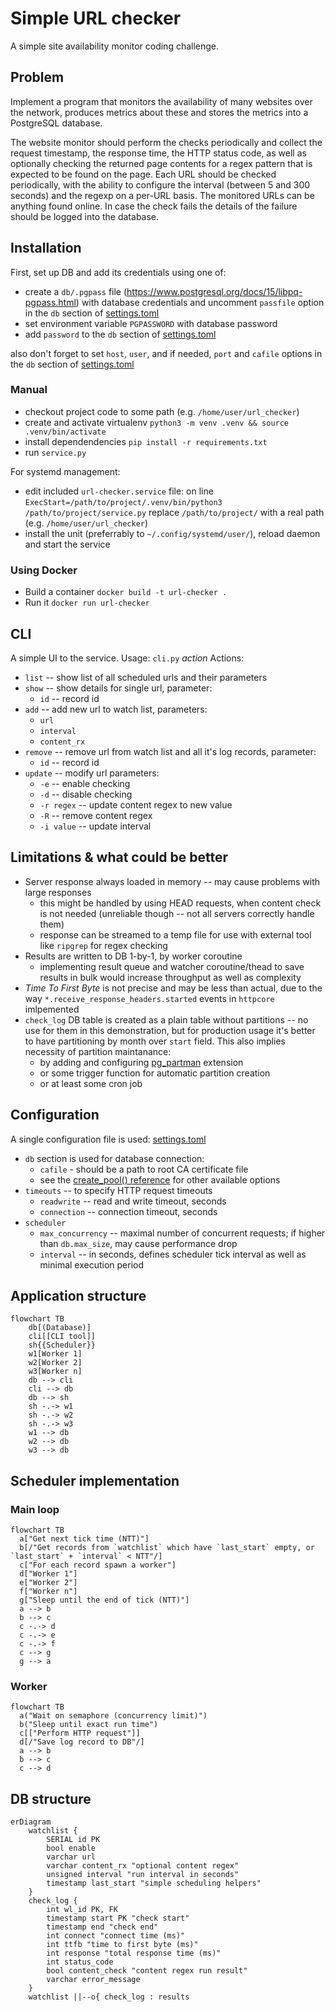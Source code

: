 # Simple URL checker
A simple site availability monitor coding challenge.

## Problem
Implement a program that monitors the availability of many websites over the network, produces metrics about these and stores the metrics into a PostgreSQL database.

The website monitor should perform the checks periodically and collect the request timestamp, the response time, the HTTP status code, as well as optionally checking the returned page contents for a regex pattern that is expected to be found on the page. Each URL should be checked periodically, with the ability to configure the interval (between 5 and 300 seconds) and the regexp on a per-URL basis. The monitored URLs can be anything found online.
In case the check fails the details of the failure should be logged into the database.

## Installation
First, set up DB and add its credentials using one of:
- create a `db/.pgpass` file (https://www.postgresql.org/docs/15/libpq-pgpass.html) with database credentials and uncomment `passfile` option in the `db` section of [settings.toml](settings.toml)
- set environment variable `PGPASSWORD` with database password
- add `password` to the `db` section of [settings.toml](settings.toml)

also don't forget to set `host`, `user`, and if needed, `port` and `cafile` options in the `db` section of [settings.toml](settings.toml)

### Manual
- checkout project code to some path (e.g. `/home/user/url_checker`)
- create and activate virtualenv `python3 -m venv .venv && source .venv/bin/activate`
- install dependendencies `pip install -r requirements.txt`
- run `service.py`

For systemd management:
- edit included `url-checker.service` file: on line `ExecStart=/path/to/project/.venv/bin/python3 /path/to/project/service.py` replace `/path/to/project/` with a real path (e.g. `/home/user/url_checker`)
- install the unit (preferrably to `~/.config/systemd/user/`), reload daemon and start the service
### Using Docker
- Build a container `docker build -t url-checker .`
- Run it `docker run url-checker`

## CLI
A simple UI to the service.
Usage: `cli.py` _action_
Actions:
- `list` -- show list of all scheduled urls and their parameters
- `show` -- show details for single url, parameter:
  - `id` -- record id
- `add`  -- add new url to watch list, parameters:
  - `url`
  - `interval`
  - `content_rx`
- `remove` -- remove url from watch list and all it's log records, parameter:
  - `id` -- record id
- `update` -- modify url parameters:
  - `-e` -- enable checking
  - `-d` -- disable checking
  - `-r regex` -- update content regex to new value
  - `-R` -- remove content regex
  - `-i value` -- update interval


## Limitations & what could be better
- Server response always loaded in memory -- may cause problems with large responses
  - this might be handled by using HEAD requests, when content check is not needed (unreliable though -- not all servers correctly handle them)
  - response can be streamed to a temp file for use with external tool like `ripgrep` for regex checking
- Results are written to DB 1-by-1, by worker coroutine
  - implementing result queue and watcher coroutine/thead to save results in bulk would increase throughput as well as complexity
- _Time To First Byte_ is not precise and may be less than actual, due to the way `*.receive_response_headers.started` events in `httpcore` imlpemented
- `check_log` DB table is created as a plain table without partitions -- no use for them in this demonstration, but for production usage it's better to have partitioning by month over `start` field. This also implies necessity of partition maintanance:
  - by adding and configuring [pg_partman](https://github.com/pgpartman/pg_partman) extension
  - or some trigger function for automatic partition creation
  - or at least some cron job


## Configuration
A single configuration file is used: [settings.toml](settings.toml)
- `db` section is used for database connection:
  - `cafile` - should be a path to root CA certificate file
  - see the [create_pool() reference](https://magicstack.github.io/asyncpg/current/api/index.html#connection-pools) for other available options
- `timeouts` -- to specify HTTP request timeouts
  - `readwrite` -- read and write timeout, seconds
  - `connection` -- connection timeout, seconds
- `scheduler`
  - `max_concurrency` -- maximal number of concurrent requests; if higher than `db.max_size`, may cause performance drop
  - `interval` -- in seconds, defines scheduler tick interval as well as minimal execution period


## Application structure
```mermaid
flowchart TB
    db[(Database)]
    cli[[CLI tool]]
    sh{{Scheduler}}
    w1[Worker 1]
    w2[Worker 2]
    w3[Worker n]
    db --> cli
    cli --> db
    db --> sh
    sh -.-> w1
    sh -.-> w2
    sh -.-> w3
    w1 --> db
    w2 --> db
    w3 --> db
```

## Scheduler implementation
### Main loop
```mermaid
flowchart TB
  a["Get next tick time (NTT)"]
  b[/"Get records from `watchlist` which have `last_start` empty, or `last_start` + `interval` < NTT"/]
  c["For each record spawn a worker"]
  d["Worker 1"]
  e["Worker 2"]
  f["Worker n"]
  g["Sleep until the end of tick (NTT)"]
  a --> b
  b --> c
  c -.-> d
  c -.-> e
  c -.-> f
  c --> g
  g --> a

```
### Worker
```mermaid
flowchart TB
  a("Wait on semaphore (concurrency limit)")
  b("Sleep until exact run time")
  c[["Perform HTTP request"]]
  d[/"Save log record to DB"/]
  a --> b
  b --> c
  c --> d
```


## DB structure
```mermaid
erDiagram
    watchlist {
        SERIAL id PK
        bool enable
        varchar url
        varchar content_rx "optional content regex"
        unsigned interval "run interval in seconds"
        timestamp last_start "simple scheduling helpers"
    }
    check_log {
        int wl_id PK, FK
        timestamp start PK "check start"
        timestamp end "check end"
        int connect "connect time (ms)"
        int ttfb "time to first byte (ms)"
        int response "total response time (ms)"
        int status_code
        bool content_check "content regex run result"
        varchar error_message
    }
    watchlist ||--o{ check_log : results
```
